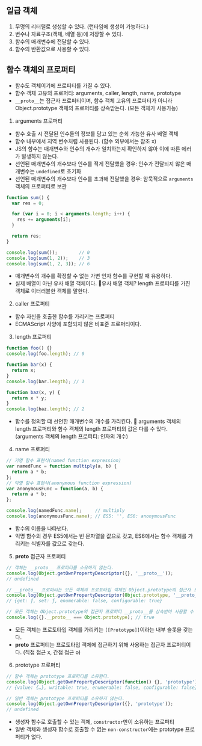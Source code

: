 ## 일급 객체

1. 무명의 리터럴로 생성할 수 있다. (런타임에 생성이 가능하다.)
2. 변수나 자료구조(객체, 배열 등)에 저장할 수 있다.
3. 함수의 매개변수에 전달할 수 있다.
4. 함수의 반환값으로 사용할 수 있다.

## 함수 객체의 프로퍼티

- 함수도 객체이기에 프로퍼티를 가질 수 있다.
- 함수 객체 고유의 프로퍼티: arguments, caller, length, name, prototype
- `__proto__`는 접근자 프로퍼티이며, 함수 객체 고유의 프로퍼티가 아니라 Object.prototype 객체의 프로퍼티를 상속받는다. (모든 객체가 사용가능)

1. arguments 프로퍼티
  - 함수 호출 시 전달된 인수들의 정보를 담고 있는 순회 가능한 유사 배열 객체
  - 함수 내부에서 지역 변수처럼 사용된다. (함수 외부에서는 참조 x)
  - JS의 함수는 매개변수와 인수의 개수가 일치하는지 확인하지 않아 이에 따른 에러가 발생하지 않는다.
  - 선언된 매개변수의 개수보다 인수를 적게 전달했을 경우: 인수가 전달되지 않은 매개변수는 `undefined`로 초기화
  - 선언된 매개변수의 개수보다 인수를 초과해 전달했을 경우: 암묵적으로 `arguments` 객체의 프로퍼티로 보관
  
  ```jsx
  function sum() {
    var res = 0;
  
    for (var i = 0; i < arguments.length; i++) {
      res += arguments[i];
    }
  
    return res;
  }
  
  console.log(sum());        // 0
  console.log(sum(1, 2));    // 3
  console.log(sum(1, 2, 3)); // 6
  ```

  - 매개변수의 개수를 확정할 수 없는 가변 인자 함수를 구현할 때 유용하다.
  - 실제 배열이 아닌 유사 배열 객체이다. 📍유사 배열 객체? length 프로퍼티를 가진 객체로 이터러블한 객체를 말한다.

2. caller 프로퍼티

  - 함수 자신을 호출한 함수를 가리키는 프로퍼티
  - ECMAScript 사양에 포함되지 않은 비표준 프로퍼티이다.

3. length 프로퍼티

  ```jsx
  function foo() {}
  console.log(foo.length); // 0
  
  function bar(x) {
    return x;
  }
  console.log(bar.length); // 1
  
  function baz(x, y) {
    return x * y;
  }
  console.log(baz.length); // 2
  ```
  - 함수를 정의할 떄 선언한 매개변수의 개수를 가리킨다.
📍 arguments 객체의 length 프로퍼티와 함수 객체의 length 프로퍼티의 값은 다를 수 있다. (arguments 객체의 length 프로퍼티: 인자의 개수)

4. name 프로퍼티

  ```jsx
  // 기명 함수 표현식(named function expression)
  var namedFunc = function multiply(a, b) {
    return a * b;
  };
  // 익명 함수 표현식(anonymous function expression)
  var anonymousFunc = function(a, b) {
    return a * b;
  };
  
  console.log(namedFunc.name);     // multiply
  console.log(anonymousFunc.name); // ES5: '', ES6: anonymousFunc
  ```
  
  - 함수의 이름을 나타낸다.
  - 익명 함수의 경우 ES5에서는 빈 문자열을 값으로 갖고, ES6에서는 함수 객체를 가리키는 식별자를 값으로 갖는다.

5. __proto__ 접근자 프로퍼티

  ```jsx
  // 객체는 __proto__ 프로퍼티를 소유하지 않는다.
  console.log(Object.getOwnPropertyDescriptor({}, '__proto__'));
  // undefined
  
  // __proto__ 프로퍼티는 모든 객체의 프로토타입 객체인 Object.prototype의 접근자 프로퍼티이다.
  console.log(Object.getOwnPropertyDescriptor(Object.prototype, '__proto__'));
  // {get: ƒ, set: ƒ, enumerable: false, configurable: true}
  
  // 모든 객체는 Object.prototype의 접근자 프로퍼티 __proto__를 상속받아 사용할 수 있다.
  console.log({}.__proto__ === Object.prototype); // true
  ```

  - 모든 객체는 프로토타입 객체를 가리키는 `[[Prototype]]`이라는 내부 슬롯을 갖는다.
  - __proto__ 프로퍼티는 프로토타입 객체에 접근하기 위해 사용하는 접근자 프로퍼티이다. (직접 접근 x, 간접 접근 o)

6. prototype 프로퍼티
  
  ```jsx
  // 함수 객체는 prototype 프로퍼티를 소유한다.
  console.log(Object.getOwnPropertyDescriptor(function() {}, 'prototype'));
  // {value: {…}, writable: true, enumerable: false, configurable: false}
  
  // 일반 객체는 prototype 프로퍼티를 소유하지 않는다.
  console.log(Object.getOwnPropertyDescriptor({}, 'prototype'));
  // undefined
  ```

  - 생성자 함수로 호출할 수 있는 객체, `constructor`만이 소유하는 프로퍼티
  - 일반 객체와 생성자 함수로 호출할 수 없는 `non-constructor`에는 prototype 프로퍼티가 없다.
